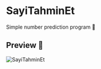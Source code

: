 # SayiTahminEt
Simple number prediction program 🥳
## Preview 👀
![SayiTahminEt](https://user-images.githubusercontent.com/47380312/106356238-4a787680-630f-11eb-9678-b9e9e03fb8dc.gif)
